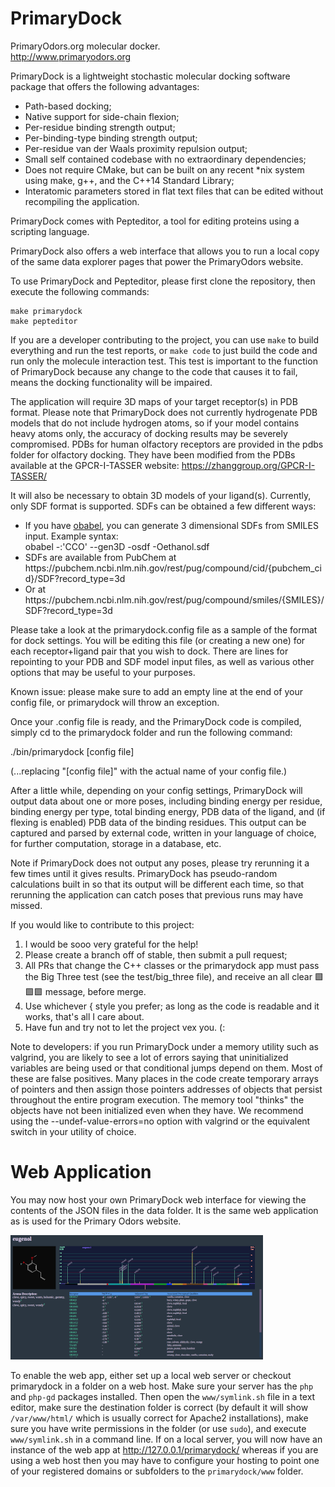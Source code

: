 # PrimaryDock
PrimaryOdors.org molecular docker.<br>
http://www.primaryodors.org

PrimaryDock is a lightweight stochastic molecular docking software package that offers the following advantages:
- Path-based docking;
- Native support for side-chain flexion;
- Per-residue binding strength output;
- Per-binding-type binding strength output;
- Per-residue van der Waals proximity repulsion output;
- Small self contained codebase with no extraordinary dependencies;
- Does not require CMake, but can be built on any recent *nix system using make, g++, and the C++14 Standard Library;
- Interatomic parameters stored in flat text files that can be edited without recompiling the application.

PrimaryDock comes with Pepteditor, a tool for editing proteins using a scripting language.

PrimaryDock also offers a web interface that allows you to run a local copy of the same data explorer pages that power
the PrimaryOdors website.

To use PrimaryDock and Pepteditor, please first clone the repository, then execute the following commands:

```
make primarydock
make pepteditor
```

If you are a developer contributing to the project, you can use `make` to build everything and run the test reports, or 
`make code` to just build the code and run only the molecule interaction test. This test is important to the function of
PrimaryDock because any change to the code that causes it to fail, means the docking functionality will be impaired.

The application will require 3D maps of your target receptor(s) in PDB format. Please note that PrimaryDock does not currently
hydrogenate PDB models that do not include hydrogen atoms, so if your model contains heavy atoms only, the accuracy of
docking results may be severely compromised. PDBs for human olfactory receptors are provided in the pdbs folder for olfactory
docking. They have been modified from the PDBs available at the GPCR-I-TASSER website: https://zhanggroup.org/GPCR-I-TASSER/

It will also be necessary to obtain 3D models of your ligand(s). Currently, only SDF format is supported.
SDFs can be obtained a few different ways:
<ul>
  <li>If you have <a href="https://openbabel.org">obabel</a>, you can generate 3 dimensional SDFs from SMILES input. Example syntax:<br>
    obabel -:'CCO' --gen3D -osdf -Oethanol.sdf
  </li>
  <li>SDFs are available from PubChem at https://pubchem.ncbi.nlm.nih.gov/rest/pug/compound/cid/{pubchem_cid}/SDF?record_type=3d</li>
  <li>Or at https://pubchem.ncbi.nlm.nih.gov/rest/pug/compound/smiles/{SMILES}/SDF?record_type=3d</li>
</ul>

Please take a look at the primarydock.config file as a sample of the format for dock settings. You will be editing this file
(or creating a new one) for each receptor+ligand pair that you wish to dock. There are lines for repointing to your PDB and SDF
model input files, as well as various other options that may be useful to your purposes.

Known issue: please make sure to add an empty line at the end of your config file, or primarydock will throw an exception.

Once your .config file is ready, and the PrimaryDock code is compiled, simply cd to the primarydock folder and run the following command:

./bin/primarydock [config file]

(...replacing "[config file]" with the actual name of your config file.)

After a little while, depending on your config settings, PrimaryDock will output data about one or more poses, including binding energy
per residue, binding energy per type, total binding energy, PDB data of the ligand, and (if flexing is enabled) PDB data of the binding
residues. This output can be captured and parsed by external code, written in your language of choice, for further computation, storage
in a database, etc.

Note if PrimaryDock does not output any poses, please try rerunning it a few times until it gives results. PrimaryDock has pseudo-random
calculations built in so that its output will be different each time, so that rerunning the application can catch poses that previous runs
may have missed.

If you would like to contribute to this project:
<ol><li>I would be sooo very grateful for the help!</li>
<li>Please create a branch off of stable, then submit a pull request;</li>
<li>All PRs that change the C++ classes or the primarydock app must pass the Big Three test (see the test/big_three file),
and receive an all clear 🟩🟩🟩 message, before merge.</li>
<li>Use whichever { style you prefer; as long as the code is readable and it works, that's all I care about.</li>
<li>Have fun and try not to let the project vex you. (:</li>
</ol>

Note to developers: if you run PrimaryDock under a memory utility such as valgrind, you are likely to see a lot of errors saying that
uninitialized variables are being used or that conditional jumps depend on them. Most of these are false positives. Many places in the
code create temporary arrays of pointers and then assign those pointers addresses of objects that persist throughout the entire program
execution. The memory tool "thinks" the objects have not been initialized even when they have. We recommend using the --undef-value-errors=no
option with valgrind or the equivalent switch in your utility of choice.


# Web Application

You may now host your own PrimaryDock web interface for viewing the contents of the JSON files in the data folder. It is the same web application
as is used for the Primary Odors website.

![Web app screenshot](www/assets/webapp.png?raw=true "Web App")

To enable the web app, either set up a local web server or checkout primarydock in a folder on a web host. Make sure your server has the 
`php` and `php-gd` packages installed. Then open the `www/symlink.sh` file in a text editor, make sure the destination folder is correct (by 
default it will show `/var/www/html/` which is usually correct for Apache2 installations), make sure you have write permissions in the 
folder (or use `sudo`), and execute `www/symlink.sh` in a command line. If on a local server, you will now have an instance of the web app 
at http://127.0.0.1/primarydock/ whereas if you are using a web host then you may have to configure your hosting to point one of your 
registered domains or subfolders to the `primarydock/www` folder.






